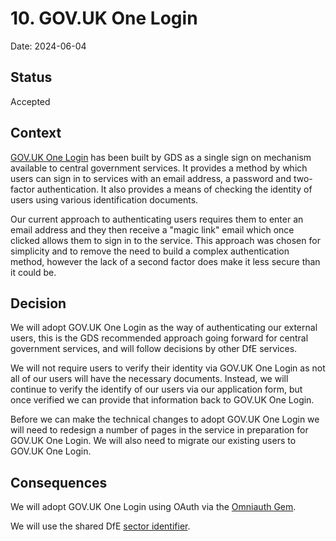 # 10. GOV.UK One Login

Date: 2024-06-04

## Status

Accepted

## Context

[GOV.UK One Login] has been built by GDS as a single sign on mechanism available to central government services. It provides a method by which users can sign in to services with an email address, a password and two-factor authentication. It also provides a means of checking the identity of users using various identification documents.

Our current approach to authenticating users requires them to enter an email address and they then receive a "magic link" email which once clicked allows them to sign in to the service. This approach was chosen for simplicity and to remove the need to build a complex authentication method, however the lack of a second factor does make it less secure than it could be.

[GOV.UK One Login]: https://sign-in.service.gov.uk/

## Decision

We will adopt GOV.UK One Login as the way of authenticating our external users, this is the GDS recommended approach going forward for central government services, and will follow decisions by other DfE services.

We will not require users to verify their identity via GOV.UK One Login as not all of our users will have the necessary documents. Instead, we will continue to verify the identify of our users via our application form, but once verified we can provide that information back to GOV.UK One Login.

Before we can make the technical changes to adopt GOV.UK One Login we will need to redesign a number of pages in the service in preparation for GOV.UK One Login. We will also need to migrate our existing users to GOV.UK One Login.

## Consequences

We will adopt GOV.UK One Login using OAuth via the [Omniauth Gem].

We will use the shared DfE [sector identifier].

[Omniauth Gem]: https://github.com/omniauth/omniauth
[sector identifier]: https://docs.sign-in.service.gov.uk/before-integrating/choose-your-sector-identifier/
